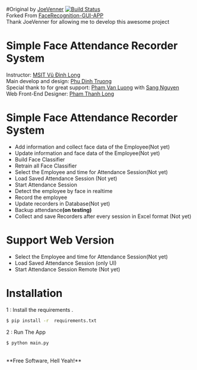 
#Original by [JoeVenner](mailto:ylafrimi@gmail.com)
[![Build Status](https://travis-ci.org/joemccann/dillinger.svg?branch=master)](https://www.youtube.com/channel/UCKvgGs-ALhvOq9u95PHXHNw)
<br>Forked From [FaceRecognition-GUI-APP](https://github.com/joeVenner/FaceRecognition-GUI-APP)
<br>Thank JoeVenner for allowing me to develop this awesome project <br>

# Simple Face Attendance Recorder System    
Instructor: [MSIT Vũ Đình Long]()<br>
Main develop and design: [Phu Dinh Truong](mailto:phudinhtruongk18@gmail.com)<br>
Special thank to for great support: [Pham Van Luong](https://github.com/Watson-BCA) with [Sang Nguyen](mailto:sanghh111@gmail.com)<br>
Web Front-End Designer: [Pham Thanh Long]()<br>

# Simple Face Attendance Recorder System

  - Add information and collect face data of the Employee(Not yet)
  - Update information and face data of the Employee(Not yet)
  - Build Face Classifier 
  - Retrain all Face Classifier 
  - Select the Employee and time for Attendance Session(Not yet)
  - Load Saved Attendance Session (Not yet)
  - Start Attendance Session 
  - Detect the employee by face in realtime
  - Record the employee 
  - Update recorders in Database(Not yet)
  - Backup attendance<b>(on testing)</b>
  - Collect and save Recorders after every session in Excel format (Not yet)

# Support Web Version  
  - Select the Employee and time for Attendance Session(Not yet)
  - Load Saved Attendance Session (only UI)
  - Start Attendance Session Remote (Not yet)
# Installation

1 : Install the requirements .

```sh
$ pip install -r  requirements.txt
```

2 : Run The App 

```sh
$ python main.py
```

[comment]: <> (# APP GUI)

[comment]: <> (### Home Page)

[comment]: <> (![homepage]&#40;https://i.ibb.co/c62qvR2/home-page.png&#41;)

[comment]: <> (### Add a User <br>)

[comment]: <> (Add the user you want to train a classifier for <br>)

[comment]: <> (![page1]&#40;https://i.ibb.co/t8gdq6s/adduser.png&#41;<br>)


[comment]: <> (### Capture Data and Train Classifier<br>)

[comment]: <> (Capture Data From the face then train the classifier<br>)

[comment]: <> (![page2]&#40;https://i.ibb.co/D8JgYhN/capandtraindata.png&#41;<br>)

[comment]: <> (### Users List<br>)

[comment]: <> (List of all the users<br>)

[comment]: <> (![page3]&#40;https://i.ibb.co/1KwfVVV/dropdown.png&#41;<br>)

<br>
**Free Software, Hell Yeah!**

